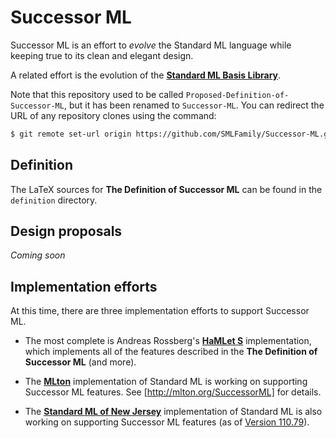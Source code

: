 Successor ML
============

Successor ML is an effort to *evolve* the Standard ML language while keeping true
to its clean and elegant design.

A related effort is the evolution of the
[**Standard ML Basis Library**](https://github.com/SMLFamily/BasisLibrary).

Note that this repository used to be called `Proposed-Definition-of-Successor-ML`, but
it has been renamed to `Successor-ML`.  You can redirect the URL of any repository
clones using the command:
```sh
$ git remote set-url origin https://github.com/SMLFamily/Successor-ML.git
```

## Definition

The LaTeX sources for **The Definition of Successor ML** can be found in the
`definition` directory.

## Design proposals
*Coming soon*

## Implementation efforts

At this time, there are three implementation efforts to support Successor ML.

+ The most complete is Andreas Rossberg's [**HaMLet S**](https://www.mpi-sws.org/~rossberg/hamlet/)
  implementation, which implements all of the features described in the
  **The Definition of Successor ML** (and more).

+ The [**MLton**](https://mlton.org) implementation of Standard ML is working on supporting
  Successor ML features.  See [http://mlton.org/SuccessorML] for details.

+ The [**Standard ML of New Jersey**](https://smlnj.org) implementation of Standard ML
  is also working on supporting Successor ML features
  (as of [Version 110.79](http://smlnj.org/dist/working/110.79/110.79-README.html)).

